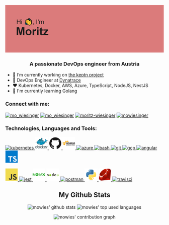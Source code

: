 [![MasterHead](header.png)](https://github.com/mowies)

<h3 align="center">A passionate DevOps engineer from Austria</h3>

- :telescope: I’m currently working on [the keptn project](https://keptn.sh/)
- :office: DevOps Engineer at [Dynatrace](https://www.dynatrace.com/)
- :heart:  Kubernetes, Docker, AWS, Azure, TypeScript, NodeJS, NestJS
- :seedling: I'm currently learning Golang

<h3 align="left">Connect with me:</h3>
<p align="left">
<a href="https://dev.to/mo_wiesinger" target="blank"><img align="center" src="https://cdn.jsdelivr.net/npm/simple-icons@3.0.1/icons/dev-dot-to.svg" alt="mo_wiesinger" height="30" width="40" /></a>
<a href="https://twitter.com/mo_wiesinger" target="blank"><img align="center" src="https://raw.githubusercontent.com/rahuldkjain/github-profile-readme-generator/master/src/images/icons/Social/twitter.svg" alt="mo_wiesinger" height="30" width="40" /></a>
<a href="https://linkedin.com/in/moritz-wiesinger" target="blank"><img align="center" src="https://raw.githubusercontent.com/rahuldkjain/github-profile-readme-generator/master/src/images/icons/Social/linked-in-alt.svg" alt="moritz-wiesinger" height="30" width="40" /></a>
<a href="https://instagram.com/mowiesinger" target="blank"><img align="center" src="https://raw.githubusercontent.com/rahuldkjain/github-profile-readme-generator/master/src/images/icons/Social/instagram.svg" alt="mowiesinger" height="30" width="40" /></a>
</p>

<h3 align="left">Technologies, Languages and Tools:</h3>
<p align="left">
<a href="https://kubernetes.io" target="_blank">
    <img src="https://www.vectorlogo.zone/logos/kubernetes/kubernetes-icon.svg" alt="kubernetes" width="40" height="40"/> 
</a> 
<a href="https://www.docker.com/" target="_blank">
    <img src="https://raw.githubusercontent.com/devicons/devicon/master/icons/docker/docker-original-wordmark.svg" alt="docker" width="40" height="40"/> 
</a> 
<a href="https://github.com/mowies" target="_blank">
    <img src="https://raw.githubusercontent.com/devicons/devicon/master/icons/github/github-original.svg" alt="angular" width="40" height="40"/>
</a>
<a href="https://aws.amazon.com" target="_blank">
    <img src="https://raw.githubusercontent.com/devicons/devicon/master/icons/amazonwebservices/amazonwebservices-original-wordmark.svg" alt="aws" width="40" height="40"/>
</a>
<a href="https://azure.microsoft.com/en-in/" target="_blank">
    <img src="https://www.vectorlogo.zone/logos/microsoft_azure/microsoft_azure-icon.svg" alt="azure" width="40" height="40"/>
</a>
<a href="https://www.gnu.org/software/bash/" target="_blank">
    <img src="https://www.vectorlogo.zone/logos/gnu_bash/gnu_bash-icon.svg" alt="bash" width="40" height="40"/> 
</a> 
<a href="https://git-scm.com/" target="_blank">
    <img src="https://www.vectorlogo.zone/logos/git-scm/git-scm-icon.svg" alt="git" width="40" height="40"/> 
</a> 
<a href="https://cloud.google.com" target="_blank">
    <img src="https://www.vectorlogo.zone/logos/google_cloud/google_cloud-icon.svg" alt="gcp" width="40" height="40"/> 
</a> 
<a href="https://angular.io" target="_blank">
    <img src="https://angular.io/assets/images/logos/angular/angular.svg" alt="angular" width="40" height="40"/>
</a>
<a href="https://www.typescriptlang.org/" target="_blank">
    <img src="https://raw.githubusercontent.com/devicons/devicon/master/icons/typescript/typescript-original.svg" alt="typescript" width="40" height="40"/> 
</a> </p>
<a href="https://developer.mozilla.org/en-US/docs/Web/JavaScript" target="_blank">
    <img src="https://raw.githubusercontent.com/devicons/devicon/master/icons/javascript/javascript-original.svg" alt="javascript" width="40" height="40"/> 
</a> 
<a href="https://jestjs.io" target="_blank">
    <img src="https://www.vectorlogo.zone/logos/jestjsio/jestjsio-icon.svg" alt="jest" width="40" height="40"/> 
</a>
<a href="https://www.nginx.com" target="_blank">
    <img src="https://raw.githubusercontent.com/devicons/devicon/master/icons/nginx/nginx-original.svg" alt="nginx" width="40" height="40"/> 
</a> 
<a href="https://nodejs.org" target="_blank">
    <img src="https://raw.githubusercontent.com/devicons/devicon/master/icons/nodejs/nodejs-original-wordmark.svg" alt="nodejs" width="40" height="40"/> 
</a> 
<a href="https://postman.com" target="_blank">
    <img src="https://www.vectorlogo.zone/logos/getpostman/getpostman-icon.svg" alt="postman" width="40" height="40"/> 
</a> 
<a href="https://www.python.org" target="_blank">
    <img src="https://raw.githubusercontent.com/devicons/devicon/master/icons/python/python-original.svg" alt="python" width="40" height="40"/> 
</a> 
<a href="https://www.ruby-lang.org/en/" target="_blank">
    <img src="https://raw.githubusercontent.com/devicons/devicon/master/icons/ruby/ruby-original.svg" alt="ruby" width="40" height="40"/> 
</a> 
<a href="https://travis-ci.org" target="_blank">
    <img src="https://www.vectorlogo.zone/logos/travis-ci/travis-ci-icon.svg" alt="travisci" width="40" height="40"/> 
</a> 

<h2 align="center">
  My Github Stats
</h2>

<p align="center">
    <img src="https://github-readme-stats.vercel.app/api?username=mowies&theme=dracula" alt="mowies' github stats"/>
    <img src="https://github-readme-stats.vercel.app/api/top-langs/?username=mowies&layout=compact&theme=dracula" alt="mowies' top used languages"/>
</p>

<p align="center">
<img src="https://activity-graph.herokuapp.com/graph?username=mowies&theme=dracula" alt="mowies' contribution graph"/>
</p>